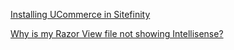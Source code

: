[Installing UCommerce in Sitefinity](./UCommerce.md)

[Why is my Razor View file not showing Intellisense?](./RazorIntellisense.md)